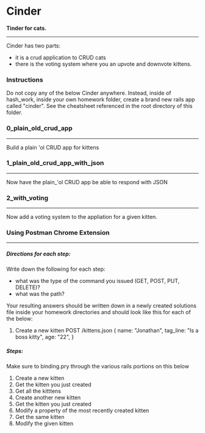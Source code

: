 # Cinder
**Tinder for cats.**

---
Cinder has two parts:

- it is a crud application to CRUD cats
- there is the voting system where you an upvote and downvote kittens.

### Instructions
Do not copy any of the below Cinder anywhere. Instead, inside of hash_work, inside your own homework folder, create a brand new rails app called "cinder". See the cheatsheet referenced in the root directory of this folder.


### 0_plain_old_crud_app
---
Build a plain 'ol CRUD app for kittens

### 1_plain_old_crud_app_with_json
---
Now have the plain_'ol CRUD app be able to respond with JSON

### 2_with_voting
---
Now add a voting system to the appliation for a given kitten.

### Using Postman Chrome Extension
---


##### Directions for each step:
Write down the following for each step:

- what was the type of the command you issued (GET, POST, PUT, DELETE)?
- what was the path?

Your resulting answers should be written down in a newly created solutions file inside your homework directories and should look like this for each of the below:

1. Create a new kitten
	POST /kittens.json {
		name: "Jonathan",
		tag_line: "Is a boss kitty",
		age: "22",
	}


##### Steps:

Make sure to binding.pry through the various rails portions on this below

1. Create a new kitten
2. Get the kitten you just created
3. Get all the kitttens
3. Create another new kitten
4. Get the kitten you just created
5. Modify a property of the most recently created kitten
6. Get the same kitten
2. Modify the given kitten



